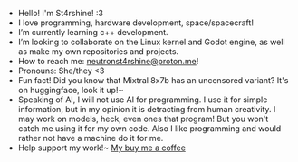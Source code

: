 - Hello! I'm St4rshine! :3
-  I love programming, hardware development, space/spacecraft!
- I’m currently learning c++ development.
-  I’m looking to collaborate on the Linux kernel and Godot engine, as well as make my own repositories and projects.
-  How to reach me: neutronst4rshine@proton.me!
- Pronouns: She/they <3
- Fun fact! Did you know that Mixtral 8x7b has an uncensored variant? It's on huggingface, look it up!~
- Speaking of AI, I will not use AI for programming. I use it for simple information, but in my opinion it is detracting from human creativity. I may work on models, heck, even ones that program! But you won't catch me using it for my own code. Also I like programming and would rather not have a machine do it for me.
- Help support my work!~ [My buy me a coffee](https://buymeacoffee.com/st4rshine)
